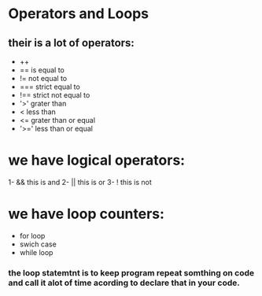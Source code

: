 # Operators and Loops
## their is a lot of operators:
- ++
- == is equal to 
- !=  not equal to 
- === strict equal to
- !== strict not equal to 
- '>' grater than
- < less than  
- <= grater than or equal
- '>=' less than or equal 
# we have logical operators:
1- && this is and 
2- || this is or 
3- ! this is not 
# we have loop counters:
- for loop 
- swich case
- while loop 
### the loop statemtnt is to keep program repeat somthing on code and call it alot of time acording to declare that in your code.
